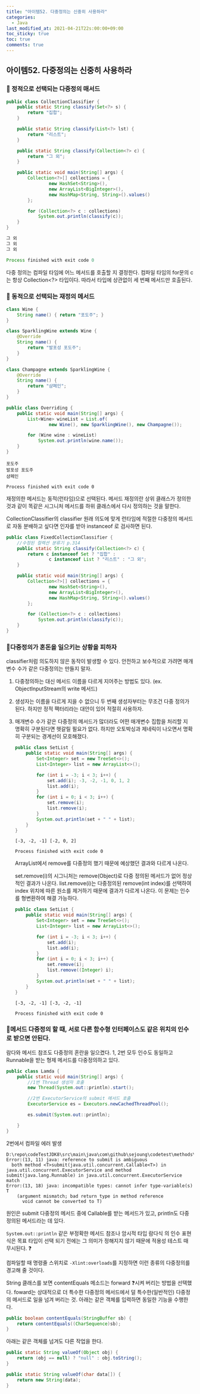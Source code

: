 ```yaml
---
title: "아이템52. 다중정의는 신중히 사용하라"
categories:
  - Java
last_modified_at: 2021-04-21T22s:00:00+09:00
toc_sticky: true
toc: true
comments: true
---
```


## 아이템52. 다중정의는 신중히 사용하라

### 📌 정적으로 선택되는 다중정의 매서드

```java
public class CollectionClassifier {
    public static String classify(Set<?> s) {
        return "집합";
    }

    public static String classify(List<?> lst) {
        return "리스트";
    }

    public static String classify(Collection<?> c) {
        return "그 외";
    }

    public static void main(String[] args) {
        Collection<?>[] collections = {
                new HashSet<String>(),
                new ArrayList<BigInteger>(),
                new HashMap<String, String>().values()
        };

        for (Collection<?> c : collections)
            System.out.println(classify(c));
    }
}
```

```java
그 외
그 외
그 외

Process finished with exit code 0
```

다중 정의는 컴파일 타임에 어느 메서드를 호출할 지 결정한다. 컴파일 타임의 for문의 c는 항상 Collection<?> 타입이다. 따라서 타입에 상관없이 세 번째 메서드만 호출된다.


### 📌 동적으로 선택되는 재정의 메서드

```java
class Wine {
    String name() { return "포도주"; }
}

class SparklingWine extends Wine {
    @Override
    String name() {
        return "발포성 포도주";
    }
}

class Champagne extends SparklingWine {
    @Override
    String name() {
        return "샴페인";
    }
}

public class Overriding {
    public static void main(String[] args) {
        List<Wine> wineList = List.of(
                new Wine(), new SparklingWine(), new Champagne());

        for (Wine wine : wineList)
            System.out.println(wine.name());
    }
}
```

```
포도주
발포성 포도주
샴페인

Process finished with exit code 0
```

재정의한 메서드는 동적(런타임)으로 선택된다. 메서드 재정의란 상위 클래스가 정의한 것과 같이 똑같은 시그니처 메서드를 하위 클래스에서 다시 정의하는 것을 말한다.

CollectionClassifier의 classifier 원래 의도에 맞게 런타임에 적절한 다중정의 메서드로 자동 분배하고 싶다면 인자를 받아 instanceof 로 검사하면 된다.

```java
public class FixedCollectionClassifier {
    //수정된 컬렉션 분류기 p.314
    public static String classify(Collection<?> c) {
        return c instanceof Set ? "집합" :
                c instanceof List ? "리스트" : "그 외";
    }

    public static void main(String[] args) {
        Collection<?>[] collections = {
                new HashSet<String>(),
                new ArrayList<BigInteger>(),
                new HashMap<String, String>().values()
        };

        for (Collection<?> c : collections)
            System.out.println(classify(c));
    }
}
```



### 📌다중정의가 혼돈을 일으키는 상황을 피하자

classifier처럼 의도하지 않은 동작이 발생할 수 있다. 안전하고 보수적으로 가려면 매개변수 수가 같은 다중정의는 만들지 말자. 

1. 다중정의하는 대신 메서드 이름을 다르게 지어주는 방법도 있다. 
   (ex. ObjectInputStream의 write 메서드)

2. 생성자는 이름을 다르게 지을 수 없으니 두 번째 생성자부터는 무조건 다중 정의가 된다.
   하지만 정적 팩터리라는 대안이 있어 적절히 사용하자.

3. 매개변수 수가 같은 다중정의 메서드가 많더라도 어떤 매개변수 집합을 처리할 지 명확히 구분된다면 헷갈릴 필요가 없다.  하지만 오토박싱과 제네릭이 나오면서 명확히 구분되는 경계선이 모호해졌다. 

   ```java
   public class SetList {
       public static void main(String[] args) {
           Set<Integer> set = new TreeSet<>();
           List<Integer> list = new ArrayList<>();
   
           for (int i = -3; i < 3; i++) {
               set.add(i); -3, -2, -1, 0, 1, 2
               list.add(i);
           }
           for (int i = 0; i < 3; i++) {
               set.remove(i);
               list.remove(i);
           }
           System.out.println(set + " " + list);
       }
   }
   ```

   ```
   [-3, -2, -1] [-2, 0, 2]
   
   Process finished with exit code 0
   ```

   ArrayList에서 remove를 다중정의 했기 때문에 예상했던 결과와 다르게 나온다.

   set.remove(i)의 시그니처는 remove(Object)로 다중 정의된 메서드가 없어 정상적인 결과가 나온다. 
   list.remove(i)는 다중정의된 remove(int index)를 선택하여 index 위치에 따른 원소를 제거하기 때문에 결과가 다르게 나온다. 이 문제는 인수를 형변환하여 해결 가능하다.

   ```java
   public class SetList {
       public static void main(String[] args) {
           Set<Integer> set = new TreeSet<>();
           List<Integer> list = new ArrayList<>();
   
           for (int i = -3; i < 3; i++) {
               set.add(i);
               list.add(i);
           }
           for (int i = 0; i < 3; i++) {
               set.remove(i);
               list.remove((Integer) i);
           }
           System.out.println(set + " " + list);
       }
   }
   ```

   ```
   [-3, -2, -1] [-3, -2, -1]
   
   Process finished with exit code 0
   ```

   

### 📌메서드 다중정의 할 때, 서로 다른 함수형 인터페이스도 같은 위치의 인수로 받으면 안된다.

람다와 메서드 참조도 다중정의 혼란을 일으켰다. 
1, 2번 모두 인수도 동일하고 Runnable을 받는 형제 메서드를 다중정의하고 있다.

```java
public class Lamda {
    public static void main(String[] args) {
        //1번 Thread 생성자 호출
        new Thread(System.out::println).start();

        //2번 ExecutorService의 submit 메서드 호출
        ExecutorService es = Executors.newCachedThreadPool();

        es.submit(System.out::println);

    }
}
```

2번에서 컴파일 에러 발생

```
D:\repo\codeTestJDK8\src\main\java\com\github\sejoung\codetest\methods\overloading\Lamda.java
Error:(13, 11) java: reference to submit is ambiguous
  both method <T>submit(java.util.concurrent.Callable<T>) in java.util.concurrent.ExecutorService and method submit(java.lang.Runnable) in java.util.concurrent.ExecutorService match
Error:(13, 18) java: incompatible types: cannot infer type-variable(s) T
    (argument mismatch; bad return type in method reference
      void cannot be converted to T)
```

원인은 submit 다중정의 메서드 중에 Callable<T>를 받는 메서드가 있고, println도 다중정의된 메서드라는 데 있다.

`System.out::println` 같은 부정확한 메서드 참조나 암시적 타입 람다식 의 인수 표현식은 목표 타입이 선택 되기 전에는 그 의미가 정해지지 않기 때문에 적용성 테스트 때 무시된다. ❓

컴파일할 때 명령줄 스위치로 `-Xlint:overloads`를 지정하면 이런 종류의 다중정의를 경고해 줄 것이다.

String 클래스를 보면 contentEquals 메소드는 forward ❓시켜 버리는 방법을 선택했다. 
foward는 상대적으로 더 특수한 다중정의 메서드에서 덜 특수한(일반적인) 다중정의 메서드로 일을 넘겨 버리는 것. 아래는 같은 객체를 입력하면 동일한 기능을 수행한다. 

```java
public boolean contentEquals(StringBuffer sb) {
    return contentEquals((CharSequence)sb);
}
```


아래는 같은 객체를 넘겨도 다른 작업을 한다.

```java
public static String valueOf(Object obj) {
    return (obj == null) ? "null" : obj.toString();
}

public static String valueOf(char data[]) {
    return new String(data);
}
```



